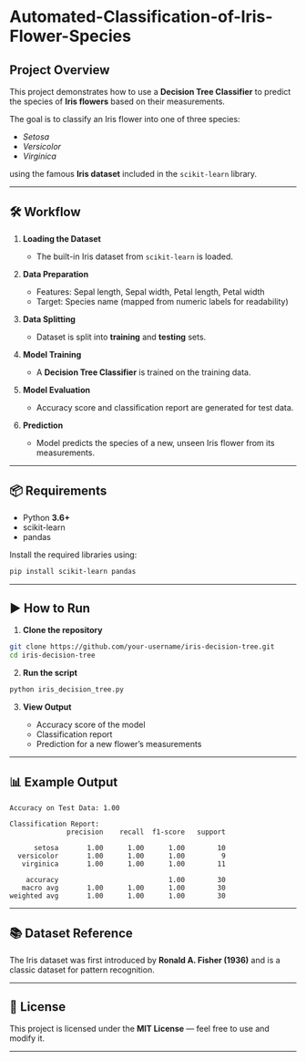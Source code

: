 # Automated-Classification-of-Iris-Flower-Species


## Project Overview

This project demonstrates how to use a **Decision Tree Classifier** to predict the species of **Iris flowers** based on their measurements.

The goal is to classify an Iris flower into one of three species:

* *Setosa*
* *Versicolor*
* *Virginica*

using the famous **Iris dataset** included in the `scikit-learn` library.

---

## 🛠 Workflow

1. **Loading the Dataset**

   * The built-in Iris dataset from `scikit-learn` is loaded.

2. **Data Preparation**

   * Features: Sepal length, Sepal width, Petal length, Petal width
   * Target: Species name (mapped from numeric labels for readability)

3. **Data Splitting**

   * Dataset is split into **training** and **testing** sets.

4. **Model Training**

   * A **Decision Tree Classifier** is trained on the training data.

5. **Model Evaluation**

   * Accuracy score and classification report are generated for test data.

6. **Prediction**

   * Model predicts the species of a new, unseen Iris flower from its measurements.

---

## 📦 Requirements

* Python **3.6+**
* scikit-learn
* pandas

Install the required libraries using:

```bash
pip install scikit-learn pandas
```

---

## ▶️ How to Run

1. **Clone the repository**

```bash
git clone https://github.com/your-username/iris-decision-tree.git
cd iris-decision-tree
```

2. **Run the script**

```bash
python iris_decision_tree.py
```

3. **View Output**

   * Accuracy score of the model
   * Classification report
   * Prediction for a new flower’s measurements

---

## 📊 Example Output

```
Accuracy on Test Data: 1.00

Classification Report:
              precision    recall  f1-score   support

      setosa       1.00      1.00      1.00        10
  versicolor       1.00      1.00      1.00         9
   virginica       1.00      1.00      1.00        11

    accuracy                           1.00        30
   macro avg       1.00      1.00      1.00        30
weighted avg       1.00      1.00      1.00        30
```

---

## 📚 Dataset Reference

The Iris dataset was first introduced by **Ronald A. Fisher (1936)** and is a classic dataset for pattern recognition.

---

## 📜 License

This project is licensed under the **MIT License** — feel free to use and modify it.

---



